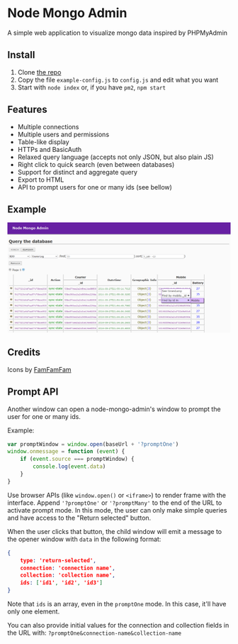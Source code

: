 # Node Mongo Admin

A simple web application to visualize mongo data inspired by PHPMyAdmin

## Install
1. Clone [the repo](https://github.com/clubedaentrega/node-mongo-admin)
2. Copy the file `example-config.js` to `config.js` and edit what you want
3. Start with `node index` or, if you have `pm2`, `npm start`

## Features
* Multiple connections
* Multiple users and permissions
* Table-like display
* HTTPs and BasicAuth
* Relaxed query language (accepts not only JSON, but also plain JS)
* Right click to quick search (even between databases)
* Support for distinct and aggregate query
* Export to HTML
* API to prompt users for one or many ids (see bellow)

## Example
![screen shot](https://raw.githubusercontent.com/clubedaentrega/node-mongo-admin/master/ss.png)

## Credits
Icons by [FamFamFam](http://www.famfamfam.com/lab/icons/silk/)

## Prompt API
Another window can open a node-mongo-admin's window to prompt the user for one or many ids.

Example:
```js
var promptWindow = window.open(baseUrl + '?promptOne')
window.onmessage = function (event) {
	if (event.source === promptWindow) {
		console.log(event.data)
	}
}
```

Use browser APIs (like `window.open()` or `<iframe>`) to render frame with the interface. Append `'?promptOne'` or `'?promptMany'` to the end of the URL to activate prompt mode. In this mode, the user can only make simple queries and have access to the "Return selected" button.

When the user clicks that button, the child window will emit a message to the opener window with `data` in the following format:
```json
{
	type: 'return-selected',
	connection: 'connection name',
	collection: 'collection name',
	ids: ['id1', 'id2', 'id3']
}
```

Note that `ids` is an array, even in the `promptOne` mode. In this case, it'll have only one element.

You can also provide initial values for the connection and collection fields in the URL with: `?promptOne&connection-name&collection-name`